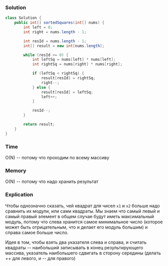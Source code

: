 ### Solution
```java
class Solution {
    public int[] sortedSquares(int[] nums) {
        int left = 0;
        int right = nums.length - 1; 

        int resId = nums.length - 1;  
        int[] result = new int[nums.length];  

        while (resId >= 0) {  
            int leftSq = nums[left] * nums[left];  
            int rightSq = nums[right] * nums[right];  

            if (leftSq < rightSq) {   
                result[resId] = rightSq;
                right--;
            } else {
                result[resId] = leftSq;
                left++;
            }

            resId--;
        }

        return result;
    }
}
```

### Time
O(N) -- потому что проходим по всему массиву
### Memory
O(N) -- потому что надо хранить результат
### Explication
Чтобы однозначно сказать, чей квадрат для чисел `x1` и `x2` больше
надо сравнить их модули, или сами квадраты. Мы знаем что самый левый
и самый правый элемент в общем случае будут иметь максимальный модуль,
потому что слева хранится самое минимальное число (которое может быть
отрицательным, что и делает его модуль большим) и справа самое больше число.

Идея в том, чтобы взять два указателя слева и справа, и считать квадраты -- наибольший
записывать в конец результирующего массива, указатель наибольшего сдвигать в сторону середины
(делать ++ для левого, и -- для правого)
